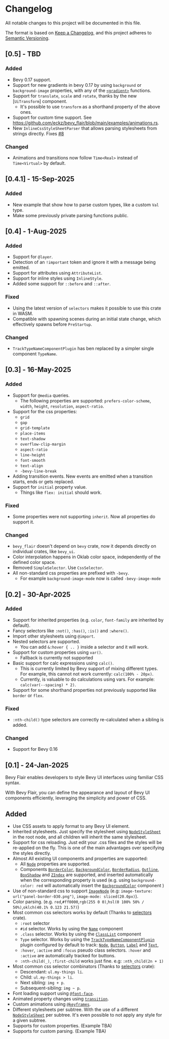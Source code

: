 # Changelog

All notable changes to this project will be documented in this file.

The format is based on [Keep a Changelog](https://keepachangelog.com/en/1.1.0/),
and this project adheres to [Semantic Versioning](https://semver.org/spec/v2.0.0.html).

## [0.5] - TBD

### Added
- Bevy 0.17 support.
- Support for new gradients in bevy 0.17 by using `background` or `background-image` properties, with any of the [`<gradient>`] functions.
- Support for `translate`, `scale` and `rotate`, thanks by the new [`UiTransform`] component.
  - It's possible to use `transform` as a shorthand property of the above ones.
- Support for custom time support. See https://github.com/eckz/bevy_flair/blob/main/examples/animations.rs.
- New `InlineCssStyleSheetParser` that allows parsing stylesheets from strings directly. Fixes [#8](https://github.com/eckz/bevy_flair/issues/8) 

[`<gradient>`]: https://developer.mozilla.org/en-US/docs/Web/CSS/gradient

### Changed
- Animations and transitions now follow `Time<Real>` instead of `Time<Virtual>` by default.

## [0.4.1] - 15-Sep-2025

### Added

- New example that show how to parse custom types, like a custom `Val` type.
- Make some previously private parsing functions public.

## [0.4] - 1-Aug-2025

### Added

- Support for `@layer`.
- Detection of an `!important` token and ignore it with a message being emitted.
- Support for attributes using `AttributeList`.
- Support for inline styles using `InlineStyle`.
- Added some support for `::before` and `::after`.

### Fixed
- Using the latest version of `selectors` makes it possible to use this crate in WASM.
- Compatible with spawning scenes during an initial state change, which effectively spawns before `PreStartup`.

### Changed
- `TrackTypeNameComponentPlugin` has ben replaced by a simpler single component `TypeName`.

## [0.3] - 16-May-2025

### Added

- Support for `@media` queries.
  - The following properties are supported: `prefers-color-scheme`, `width`, `height`, `resolution`, `aspect-ratio`.
- Support for the css properties:
  - `grid`
  - `gap`
  - `grid-template`
  - `place-items`
  - `text-shadow`
  - `overflow-clip-margin`
  - `aspect-ratio`
  - `line-height`
  - `font-smooth`
  - `text-align`
  - `-bevy-line-break`
- Adding transition events. New events are emitted when a transition starts, ends or gets replaced.
- Support for `initial` property value.
  - Things like `flex: initial` should work.

### Fixed
- Some properties were not supporting `inherit`. Now all properties do support it.

### Changed
- `bevy_flair` doesn't depend on `bevy` crate, now it depends directly on individual crates, like `bevy_ui`.
- Color interpolation happens in Oklab color space, independently of the defined color space.
- Removed `SimpleSelector`. Use `CssSelector`.
- All non-standard css properties are prefixed with `-bevy`.
  - For example `background-image-mode` now is called `-bevy-image-mode`

## [0.2] - 30-Apr-2025

### Added

- Support for inherited properties (e.g. `color`, `font-family` are inherited by default).
- Fancy selectors like `:not()`, `:has()`, `:is()` and `:where()`.
- Import other stylesheets using `@import`.
- Nested selectors are supported.
    - You can add `&:hover { .. }` inside a selector and it will work.
- Support for custom properties using `var()`.
    - Fallback is currently not supported
- Basic support for calc expressions using `calc()`.
    - This is currently limited by Bevy support of mixing different types. For example, this cannot not work currently: `calc(100% - 20px)`.
    - Currently, is valuable to do calculations using vars. For example: `calc(var(--spacing) * 2)`.
- Support for some shorthand properties not previously supported like `border` or `flex`.

### Fixed
- `:nth-child()` type selectors are correctly re-calculated when a sibling is added.

### Changed
- Support for Bevy 0.16

## [0.1] - 24-Jan-2025

Bevy Flair enables developers to style Bevy UI interfaces using familiar CSS syntax.

With Bevy Flair, you can define the appearance and layout of Bevy UI components efficiently, leveraging the simplicity and power of CSS.

## Added

- Use CSS assets to apply format to any Bevy UI element.
- Inherited stylesheets. Just specify the stylesheet using [`NodeStyleSheet`] in the root node, and all children will inherit the same stylesheet.
- Support for css reloading. Just edit your .css files and the styles will be re-applied on the fly. This is one of the main advantages over specifying the styles directly.
- Almost All existing UI components and properties are supported:
    - All [`Node`] properties are supported.
    - Components [`BorderColor`], [`BackgroundColor`], [`BorderRadius`], [`Outline`], [`BoxShadow`] and [`ZIndex`]
      are supported, and inserted automatically when the corresponding property is used (e.g. using `background-color: red` will automatically insert the [`BackgroundColor`] component )
- Use of non-standard css to support [`ImageNode`] (e.g: `image-texture: url("panel-border-030.png")`, `image-mode: sliced(20.0px)`).
- Color parsing. (e.g. `red`,`#ff0000`,`rgb(255 0 0)`,`hsl(0 100% 50% / 50%)`,`oklch(40.1% 0.123 21.57)`)
- Most common css selectors works by default (Thanks to [selectors] crate).
    - `:root` selector
    - `#id` selector. Works by using the [`Name`] component
    - `.class` selector. Works by using the [`ClassList`] component
    - `Type` selector. Works by using the [`TrackTypeNameComponentPlugin`] plugin configured by default to track: [`Node`], [`Button`], [`Label`] and [`Text`],
    - `:hover`, `:active` and `:focus` pseudo class selectors. `:hover` and `:active` are automatically tracked for buttons.
    - `:nth-child(_)`, `:first-child` works just fine. e.g: `:nth_child(2n + 1)`
- Most common css selector combinators  (Thanks to [selectors] crate):
    - Descendant: `ul.my-things li`.
    - Child: `ul.my-things > li`.
    - Next sibling: `img + p`.
    - Subsequent-sibling: `img ~ p`.
- Font loading support using [`@font-face`].
- Animated property changes using [`transition`].
- Custom animations using [`@keyframes`].
- Different stylesheets per subtree. With the use of a different [`NodeStyleSheet`] per subtree. It's even possible to not apply any style for a given subtree.
- Supports for custom properties. (Example TBA)
- Supports for custom parsing. (Example TBA)

[`Node`]: https://docs.rs/bevy/0.15.1/bevy/ui/struct.Node.html
[`ImageNode`]: https://docs.rs/bevy/0.15.1/bevy/ui/widget/struct.ImageNode.html
[`Button`]: https://docs.rs/bevy/0.15.1/bevy/ui/widget/struct.Button.html
[`Label`]: https://docs.rs/bevy/0.15.1/bevy/ui/widget/struct.Label.html
[`Text`]: https://docs.rs/bevy/0.15.1/bevy/ui/widget/struct.Text.html
[`Name`]: https://docs.rs/bevy/0.15.1/bevy/core/struct.Name.html
[`BorderColor`]: https://docs.rs/bevy/0.15.1/bevy/ui/struct.BorderColor.html
[`BackgroundColor`]: https://docs.rs/bevy/0.15.1/bevy/ui/struct.BackgroundColor.html
[`BorderRadius`]: https://docs.rs/bevy/0.15.1/bevy/ui/struct.BorderRadius.html
[`Outline`]: https://docs.rs/bevy/0.15.1/bevy/ui/struct.Outline.html
[`BoxShadow`]: https://docs.rs/bevy/0.15.1/bevy/ui/struct.BoxShadow.html
[`ZIndex`]: https://docs.rs/bevy/0.15.1/bevy/ui/struct.ZIndex.html
[`ClassList`]: https://docs.rs/bevy_flair/latest/bevy_flair/style/components/struct.ClassList.html
[`TrackTypeNameComponentPlugin`]: https://docs.rs/bevy_flair/latest/bevy_flair/style/struct.TrackTypeNameComponentPlugin.html
[`NodeStyleSheet`]: https://docs.rs/bevy_flair/latest/bevy_flair/style/components/enum.NodeStyleSheet.html
[selectors]: https://crates.io/crates/selectors
[`transition`]: https://developer.mozilla.org/en-US/docs/Web/CSS/transition
[`@keyframes`]: https://developer.mozilla.org/en-US/docs/Web/CSS/@keyframes
[`@font-face`]: https://developer.mozilla.org/en-US/docs/Web/CSS/@font-face